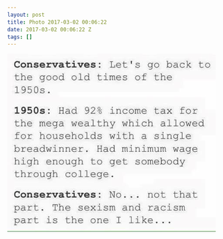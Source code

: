 ```yaml
---
layout: post
title: Photo 2017-03-02 00:06:22
date: 2017-03-02 00:06:22 Z
tags: []
---
```

![](/media/2017/03/157881485029.jpg)

